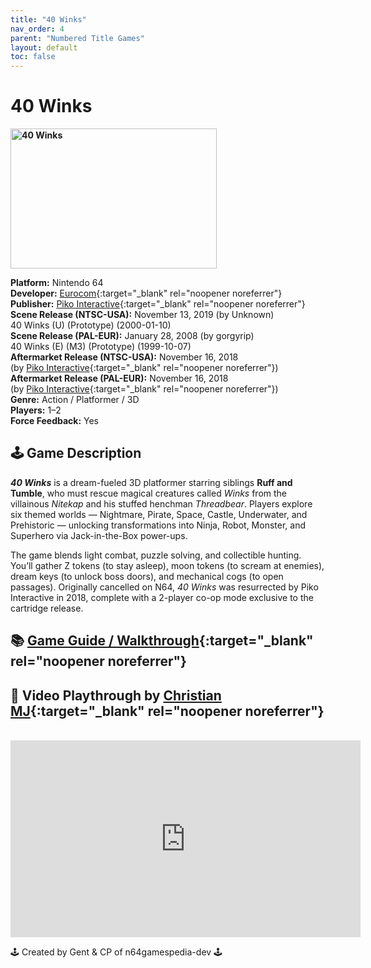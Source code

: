 ```yaml
---
title: "40 Winks"
nav_order: 4
parent: "Numbered Title Games"
layout: default
toc: false
---
```


# 40 Winks

<b>
  <img src="https://raw.githubusercontent.com/TheGent/n64gamespedia/main/media/usa/40-winks.jpg"
       alt="40 Winks"
       width="330"
       height="224" />
</b>

**Platform:** Nintendo 64  
**Developer:** [Eurocom](https://en.wikipedia.org/wiki/Eurocom){:target="_blank" rel="noopener noreferrer"}  
**Publisher:** [Piko Interactive](https://en.wikipedia.org/wiki/Piko_Interactive){:target="_blank" rel="noopener noreferrer"}  
**Scene Release (NTSC-USA):** November 13, 2019 (by Unknown)  
40 Winks (U) (Prototype) (2000-01-10)  
**Scene Release (PAL-EUR):** January 28, 2008 (by gorgyrip)  
40 Winks (E) (M3) (Prototype) (1999-10-07)  
**Aftermarket Release (NTSC-USA):** November 16, 2018  
(by [Piko Interactive](https://en.wikipedia.org/wiki/Piko_Interactive){:target="_blank" rel="noopener noreferrer"})  
**Aftermarket Release (PAL-EUR):** November 16, 2018  
(by [Piko Interactive](https://en.wikipedia.org/wiki/Piko_Interactive){:target="_blank" rel="noopener noreferrer"})  
**Genre:** Action / Platformer / 3D  
**Players:** 1–2  
**Force Feedback:** Yes  

## 🕹️ Game Description

_**40 Winks**_ is a dream-fueled 3D platformer starring siblings **Ruff and Tumble**, who must rescue magical creatures called *Winks* from the villainous *Nitekap* and his stuffed henchman *Threadbear*. Players explore six themed worlds — Nightmare, Pirate, Space, Castle, Underwater, and Prehistoric — unlocking transformations into Ninja, Robot, Monster, and Superhero via Jack-in-the-Box power-ups.

The game blends light combat, puzzle solving, and collectible hunting. You’ll gather Z tokens (to stay asleep), moon tokens (to scream at enemies), dream keys (to unlock boss doors), and mechanical cogs (to open passages). Originally cancelled on N64, *40 Winks* was resurrected by Piko Interactive in 2018, complete with a 2-player co-op mode exclusive to the cartridge release.

## 📚 [Game Guide / Walkthrough](https://gamefaqs.gamespot.com/ps/196519-40-winks/faqs/18903){:target="_blank" rel="noopener noreferrer"}

## 🎥 Video Playthrough by [Christian MJ](https://www.youtube.com/channel/UC3C1b82ZVFwfQ9QKYREZrmg){:target="_blank" rel="noopener noreferrer"}

<br />

<iframe width="560" height="315"
        src="https://www.youtube.com/embed/videoseries?list=PLWFWtJimxpDjUy6jp_bXt3zHmuWySabIq"
        title="40 Winks – Christian MJ Playlist"
        frameborder="0"
        allowfullscreen></iframe>

🕹️ Created by Gent & CP of n64gamespedia-dev 🕹️

<!-- Vault Format: n64gamespedia-dev -->
<!-- Protocol Source: _vault-specs/format-protocol.md -->

